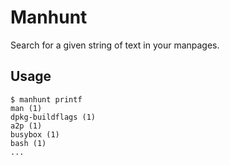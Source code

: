 # Manhunt

Search for a given string of text in your manpages.

## Usage

	$ manhunt printf
	man (1)
	dpkg-buildflags (1)
	a2p (1)
	busybox (1)
	bash (1)
	...


